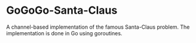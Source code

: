 # GoGoGo-Santa-Claus
A channel-based implementation of the famous Santa-Claus problem. The implementation is done in Go using goroutines.
